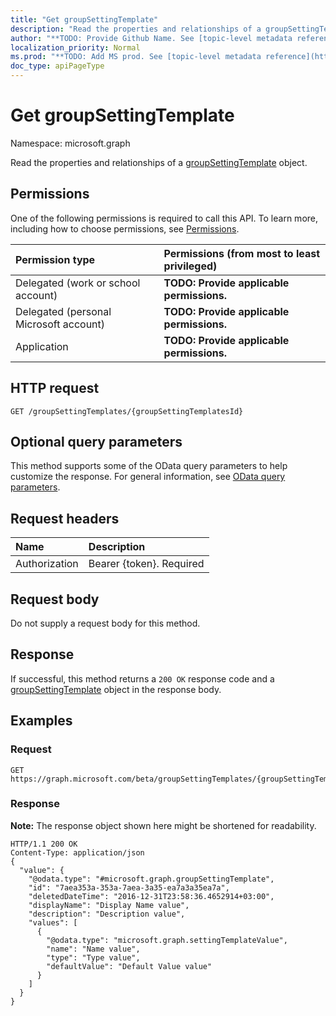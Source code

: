 ```yaml
---
title: "Get groupSettingTemplate"
description: "Read the properties and relationships of a groupSettingTemplate object."
author: "**TODO: Provide Github Name. See [topic-level metadata reference](https://msgo.azurewebsites.net/add/document/guidelines/metadata.html#topic-level-metadata)**"
localization_priority: Normal
ms.prod: "**TODO: Add MS prod. See [topic-level metadata reference](https://msgo.azurewebsites.net/add/document/guidelines/metadata.html#topic-level-metadata)**"
doc_type: apiPageType
---
```


# Get groupSettingTemplate

Namespace: microsoft.graph

Read the properties and relationships of a [groupSettingTemplate](../resources/groupsettingtemplate.md) object.

## Permissions
One of the following permissions is required to call this API. To learn more, including how to choose permissions, see [Permissions](/concepts/permissions-reference.md).

|Permission type|Permissions (from most to least privileged)|
|:---|:---|
|Delegated (work or school account)|**TODO: Provide applicable permissions.**|
|Delegated (personal Microsoft account)|**TODO: Provide applicable permissions.**|
|Application|**TODO: Provide applicable permissions.**|

## HTTP request
<!-- {
  "blockType": "ignored"
}
-->
``` http
GET /groupSettingTemplates/{groupSettingTemplatesId}
```

## Optional query parameters
This method supports some of the OData query parameters to help customize the response. For general information, see [OData query parameters](/graph/query-parameters).

## Request headers
|Name|Description|
|:---|:---|
|Authorization|Bearer {token}. Required|

## Request body
Do not supply a request body for this method.

## Response
If successful, this method returns a `200 OK` response code and a [groupSettingTemplate](../resources/groupsettingtemplate.md) object in the response body.

## Examples

### Request
<!-- {
  "blockType": "request",
  "name": "get_groupsettingtemplate"
}
-->
``` http
GET https://graph.microsoft.com/beta/groupSettingTemplates/{groupSettingTemplatesId}
```

### Response
**Note:** The response object shown here might be shortened for readability.
<!-- {
  "blockType": "response",
  "truncated": true,
  "@odata.type": "microsoft.graph.groupSettingTemplate"
}
-->
``` http
HTTP/1.1 200 OK
Content-Type: application/json
{
  "value": {
    "@odata.type": "#microsoft.graph.groupSettingTemplate",
    "id": "7aea353a-353a-7aea-3a35-ea7a3a35ea7a",
    "deletedDateTime": "2016-12-31T23:58:36.4652914+03:00",
    "displayName": "Display Name value",
    "description": "Description value",
    "values": [
      {
        "@odata.type": "microsoft.graph.settingTemplateValue",
        "name": "Name value",
        "type": "Type value",
        "defaultValue": "Default Value value"
      }
    ]
  }
}
```

